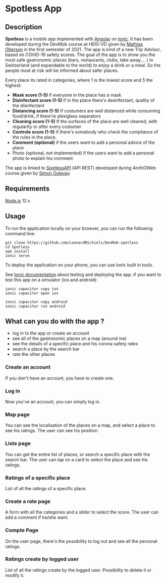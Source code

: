 # Spotless App



## **Description**

**Spotless** is a mobile app implemented with [Angular](https://angular.io/docs) on [Ionic](https://ionicframework.com/docs). It has been developed during the DevMob course at HEIG-VD given by [Mathias Oberson](https://github.com/Tazaf) in the first semester of 2021. The app is kind of a new Trip Advisor, based on COVID-19 safety scores. The goal of the app is to show you the most safe gastronomic places (bars, restaurants, clubs, take away,... ) in Switzerland (and expandable to the world) to enjoy a drink or a meal. So the people most at risk will be informed about safer places.

Every place its rated in categories, where 1 is the lowest score and 5 the highest:

- **Mask score (1-5)**
  if everyone in the place has a mask
- **Disinfectant score  (1-5)**
  if in the place there's desinfectant, quality of the disinfectant
- **Distancing score (1-5)**
  If costumers are well distanced while consuming food/drink, if there're plexiglass separators
- **Cleaning score (1-5)**
  If the surfaces of the place are well cleaned, with regularity or after every costumer
- **Controle score (1-5)**
  if there's somebody who check the compliance of the rules in the place.
- **Comment (optional)**
  if the users want to add a personal advice of the place
- Photo (optional, not implemented)
  if the users want to add a personal photo to explain his comment



The app is linked to [SpotlessAPI](https://github.com/LeonardMichiels/Shortcut) (API REST) developed during ArchiOWeb course given by [Simon Oulevay](https://github.com/AlphaHydrae).

## **Requirements**

[Node.js](https://nodejs.org/) 12.x

## **Usage**

To run the application locally on your browser, you can run the following command line:

```
git clone https://github.com/LeonardMichiels/DevMob-spotless
cd Spotless
npm install
ionic serve
```

To deploy the application on your phone, you can use Ionic built in tools. 

See [Ionic documentation](https://ionicframework.com/docs/v1/guide/testing.html) about testing and deploying the app. if you want to test this app on a simulator (ios and android):

```
ionic capacitor copy ios
ionic capacitor open ios

ionic capacitor copy android
ionic capacitor run android
```

## **What can you do with the app ?**

- log in to the app or create an account
- see all of the gastronomic places on a map (around me)
- see the details of a specific place and his corona safety rates 
- search a place by the search bar
- rate the other places

### **Create an account**

If you don't have an account, you have to create one.

### **Log in**

Now you've an account, you can simply log in.

### **Map page**

You can see the localisation of the places on a map, and select a place to see his ratings. The user can see his position.

### **Liste page**

You can get the entire list of places, or search a specific place with the search bar. The user can tap on a card to select the place and see his ratings.

### Ratings of a specific place

List of all the ratings of a specific place. 

### Create a rate page

A form with all the categories and a slider to select the score. The user can add a comment if he/she want.

### **Compte Page**

On the user page, there's the possibility to log out and see all the personal ratings.

### **Ratings create by logged user**

List of all the ratings create by the logged user. Possibility to delete it or modify it.